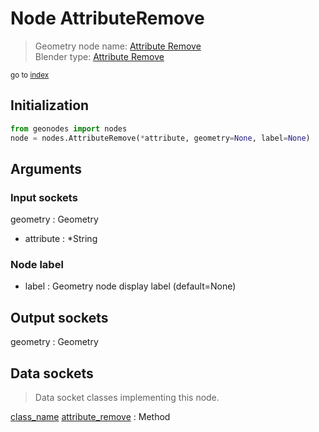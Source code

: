 
# Node AttributeRemove

> Geometry node name: [Attribute Remove](https://docs.blender.org/manual/en/latest/modeling/geometry_nodes/material/attribute_remove.html)<br>
  Blender type: [Attribute Remove](https://docs.blender.org/api/current/bpy.types.GeometryNodeAttributeRemove.html)
  
<sub>go to [index](/docs/index.md)</sub>

## Initialization

```python
from geonodes import nodes
node = nodes.AttributeRemove(*attribute, geometry=None, label=None)
```



## Arguments


### Input sockets

geometry : Geometry
- attribute : *String

### Node label

- label : Geometry node display label (default=None)

## Output sockets

geometry : Geometry

## Data sockets

> Data socket classes implementing this node.
  
[class_name](docs/sockets/Geometry.md) [attribute_remove](docs/sockets/Geometry.md#attribute_remove) : Method

